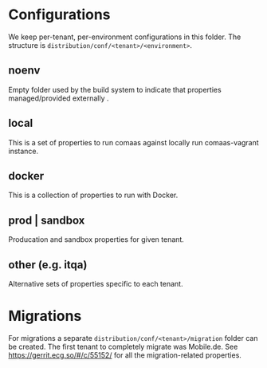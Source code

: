 # Configurations

We keep per-tenant, per-environment configurations in this folder. The structure is `distribution/conf/<tenant>/<environment>`.

## noenv

Empty folder used by the build system to indicate that properties managed/provided externally .
  
## local

This is a set of properties to run comaas against locally run comaas-vagrant instance.   

## docker

This is a collection of properties to run with Docker.

## prod | sandbox

Producation and sandbox properties for given tenant.

## other (e.g. itqa)

Alternative sets of properties specific to each tenant.

# Migrations

For migrations a separate `distribution/conf/<tenant>/migration` folder can be created. The first tenant to completely migrate was Mobile.de. See https://gerrit.ecg.so/#/c/55152/ for all the migration-related properties.

